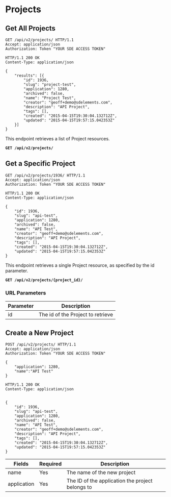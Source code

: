 # Projects

## Get All Projects

```http
GET /api/v2/projects/ HTTP/1.1
Accept: application/json
Authorization: Token "YOUR SDE ACCESS TOKEN"
```

```http
HTTP/1.1 200 OK
Content-Type: application/json

{
    "results": [{
        "id": 1936,
        "slug": "project-test",
        "application": 1280,
        "archived": false,
        "name": "Project Test",
        "creator": "geoff+demo@sdelements.com",
        "description": "API Project",
        "tags": [],
        "created": "2015-04-15T19:30:04.132712Z",
        "updated": "2015-04-15T19:57:15.042353Z"
    }]
}
```
This endpoint retrieves a list of Project resources.

**`GET /api/v2/projects/`**










## Get a Specific Project

```http
GET /api/v2/projects/1936/ HTTP/1.1
Accept: application/json
Authorization: Token "YOUR SDE ACCESS TOKEN"
```

```http
HTTP/1.1 200 OK
Content-Type: application/json

{
    "id": 1936,
    "slug": "api-test",
    "application": 1280,
    "archived": false,
    "name": "API Test",
    "creator": "geoff+demo@sdelements.com",
    "description": "API Project",
    "tags": [],
    "created": "2015-04-15T19:30:04.132712Z",
    "updated": "2015-04-15T19:57:15.042353Z"
}
```

This endpoint retrieves a single Project resource, as specified by the id parameter.

**`GET /api/v2/projects/{project_id}/`**

### URL Parameters

Parameter | Description
--------- | -----------
id        | The id of the Project to retrieve










## Create a New Project

```http
POST /api/v2/projects/ HTTP/1.1
Accept: application/json
Authorization: Token "YOUR SDE ACCESS TOKEN"

{
    "application": 1280,
    "name":"API Test"
}

```

```http
HTTP/1.1 200 OK
Content-Type: application/json


{
    "id": 1936,
    "slug": "api-test",
    "application": 1280,
    "archived": false,
    "name": "API Test",
    "creator": "geoff+demo@sdelements.com",
    "description": "API Project",
    "tags": [],
    "created": "2015-04-15T19:30:04.132712Z",
    "updated": "2015-04-15T19:57:15.042353Z"
}
```

Fields      | Required | Description
------------|----------|-------------
name        | Yes      | The name of the new project
application | Yes      | The ID of the application the project belongs to
